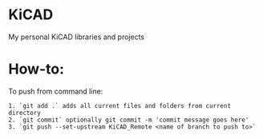 # KiCAD
My personal KiCAD libraries and projects

# How-to:
To push from command line:

	1. `git add .` adds all current files and folders from current directory
	2. `git commit` optionally git commit -m 'commit message goes here'
	3. `git push --set-upstream KiCAD_Remote <name of branch to push to>`
